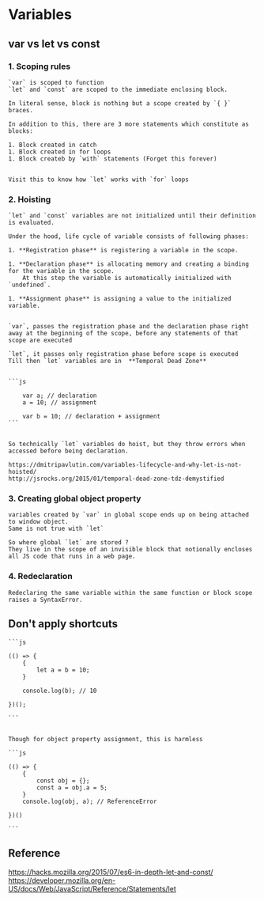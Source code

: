 # Variables

## var vs let vs const
 
### 1. Scoping rules
    `var` is scoped to function
    `let` and `const` are scoped to the immediate enclosing block.

    In literal sense, block is nothing but a scope created by `{ }` braces.  
    
    In addition to this, there are 3 more statements which constitute as blocks:  

    1. Block created in catch
    1. Block created in for loops
    1. Block createb by `with` statements (Forget this forever)

    
    Visit this to know how `let` works with `for` loops 

### 2. Hoisting

    `let` and `const` variables are not initialized until their definition is evaluated.
    
    Under the hood, life cycle of variable consists of following phases: 

    1. **Registration phase** is registering a variable in the scope.  

    1. **Declaration phase** is allocating memory and creating a binding for the variable in the scope.  
        At this step the variable is automatically initialized with `undefined`.  

    1. **Assignment phase** is assigning a value to the initialized variable.  
  
  
    `var`, passes the registration phase and the declaration phase right away at the beginning of the scope, before any statements of that scope are executed   
  
    `let`, it passes only registration phase before scope is executed     
    Till then `let` variables are in  **Temporal Dead Zone**  
  

    ```js

        var a; // declaration
        a = 10; // assignment

        var b = 10; // declaration + assignment
    ```


    So technically `let` variables do hoist, but they throw errors when accessed before being declaration.

    https://dmitripavlutin.com/variables-lifecycle-and-why-let-is-not-hoisted/
    http://jsrocks.org/2015/01/temporal-dead-zone-tdz-demystified



### 3. Creating global object property

    variables created by `var` in global scope ends up on being attached to window object.  
    Same is not true with `let`

    So where global `let` are stored ?
    They live in the scope of an invisible block that notionally encloses all JS code that runs in a web page.

### 4. Redeclaration

    Redeclaring the same variable within the same function or block scope raises a SyntaxError.


## Don't apply shortcuts

    ```js

    (() => {
        {
            let a = b = 10;
        }

        console.log(b); // 10

    })();

    ```


    Though for object property assignment, this is harmless

    ```js

    (() => {
        {
            const obj = {};
            const a = obj.a = 5;
        }
        console.log(obj, a); // ReferenceError

    })()

    ```


## Reference

https://hacks.mozilla.org/2015/07/es6-in-depth-let-and-const/
https://developer.mozilla.org/en-US/docs/Web/JavaScript/Reference/Statements/let